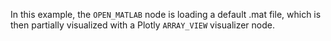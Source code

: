 <!--- Add SEO here --->

In this example, the `OPEN_MATLAB` node is loading a default .mat file, which is then partially visualized with a Plotly `ARRAY_VIEW` visualizer node.
